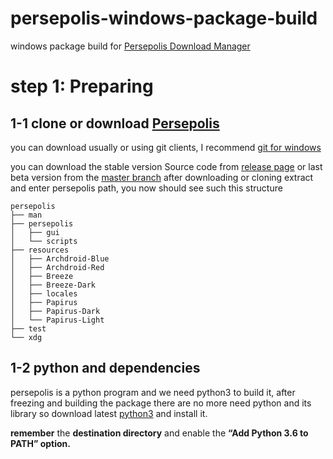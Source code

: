 # persepolis-windows-package-build
windows package build for [Persepolis Download Manager](https://github.com/persepolisdm/persepolis)

# step 1: Preparing
## 1-1 clone or download [Persepolis](https://github.com/persepolisdm/persepolis)

you can download usually or using git clients, I recommend [git for windows](https://git-scm.com/download/win)

you can download the stable version Source code from [release page](https://github.com/persepolisdm/persepolis/releases) or last beta version from the [master branch](https://github.com/persepolisdm/persepolis/archive/master.zip) after downloading or cloning extract and enter persepolis path, you now should see such this structure
```
persepolis
├── man
├── persepolis
│   ├── gui
│   └── scripts
├── resources
│   ├── Archdroid-Blue
│   ├── Archdroid-Red
│   ├── Breeze
│   ├── Breeze-Dark
│   ├── locales
│   ├── Papirus
│   ├── Papirus-Dark
│   └── Papirus-Light
├── test
└── xdg
```
## 1-2 python and dependencies
persepolis is a python program and we need python3 to build it, after freezing and building the package there are no more need python and its library
so download latest [python3](https://www.python.org/downloads/windows/) and install it.

**remember** the **destination directory** and enable the **“Add Python 3.6 to PATH” option.**
